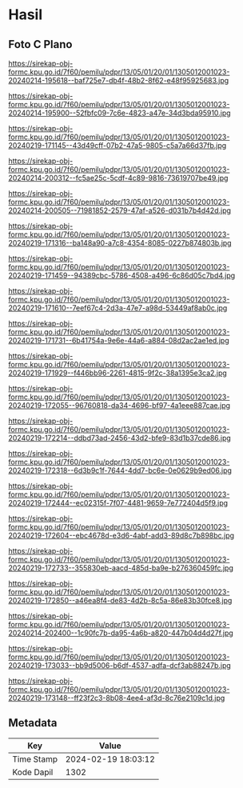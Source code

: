 # Hasil

## Foto C Plano

https://sirekap-obj-formc.kpu.go.id/7f60/pemilu/pdpr/13/05/01/20/01/1305012001023-20240214-195618--baf725e7-db4f-48b2-8f62-e48f95925683.jpg

https://sirekap-obj-formc.kpu.go.id/7f60/pemilu/pdpr/13/05/01/20/01/1305012001023-20240214-195900--52fbfc09-7c6e-4823-a47e-34d3bda95910.jpg

https://sirekap-obj-formc.kpu.go.id/7f60/pemilu/pdpr/13/05/01/20/01/1305012001023-20240219-171145--43d49cff-07b2-47a5-9805-c5a7a66d37fb.jpg

https://sirekap-obj-formc.kpu.go.id/7f60/pemilu/pdpr/13/05/01/20/01/1305012001023-20240214-200312--fc5ae25c-5cdf-4c89-9816-73619707be49.jpg

https://sirekap-obj-formc.kpu.go.id/7f60/pemilu/pdpr/13/05/01/20/01/1305012001023-20240214-200505--71981852-2579-47af-a526-d031b7b4d42d.jpg

https://sirekap-obj-formc.kpu.go.id/7f60/pemilu/pdpr/13/05/01/20/01/1305012001023-20240219-171316--ba148a90-a7c8-4354-8085-0227b874803b.jpg

https://sirekap-obj-formc.kpu.go.id/7f60/pemilu/pdpr/13/05/01/20/01/1305012001023-20240219-171459--94389cbc-5786-4508-a496-6c86d05c7bd4.jpg

https://sirekap-obj-formc.kpu.go.id/7f60/pemilu/pdpr/13/05/01/20/01/1305012001023-20240219-171610--7eef67c4-2d3a-47e7-a98d-53449af8ab0c.jpg

https://sirekap-obj-formc.kpu.go.id/7f60/pemilu/pdpr/13/05/01/20/01/1305012001023-20240219-171731--6b41754a-9e6e-44a6-a884-08d2ac2ae1ed.jpg

https://sirekap-obj-formc.kpu.go.id/7f60/pemilu/pdpr/13/05/01/20/01/1305012001023-20240219-171929--f446bb96-2261-4815-9f2c-38a1395e3ca2.jpg

https://sirekap-obj-formc.kpu.go.id/7f60/pemilu/pdpr/13/05/01/20/01/1305012001023-20240219-172055--96760818-da34-4696-bf97-4a1eee887cae.jpg

https://sirekap-obj-formc.kpu.go.id/7f60/pemilu/pdpr/13/05/01/20/01/1305012001023-20240219-172214--ddbd73ad-2456-43d2-bfe9-83d1b37cde86.jpg

https://sirekap-obj-formc.kpu.go.id/7f60/pemilu/pdpr/13/05/01/20/01/1305012001023-20240219-172318--6d3b9c1f-7644-4dd7-bc6e-0e0629b9ed06.jpg

https://sirekap-obj-formc.kpu.go.id/7f60/pemilu/pdpr/13/05/01/20/01/1305012001023-20240219-172444--ec02315f-7f07-4481-9659-7e772404d5f9.jpg

https://sirekap-obj-formc.kpu.go.id/7f60/pemilu/pdpr/13/05/01/20/01/1305012001023-20240219-172604--ebc4678d-e3d6-4abf-add3-89d8c7b898bc.jpg

https://sirekap-obj-formc.kpu.go.id/7f60/pemilu/pdpr/13/05/01/20/01/1305012001023-20240219-172733--355830eb-aacd-485d-ba9e-b276360459fc.jpg

https://sirekap-obj-formc.kpu.go.id/7f60/pemilu/pdpr/13/05/01/20/01/1305012001023-20240219-172850--a46ea8f4-de83-4d2b-8c5a-86e83b30fce8.jpg

https://sirekap-obj-formc.kpu.go.id/7f60/pemilu/pdpr/13/05/01/20/01/1305012001023-20240214-202400--1c90fc7b-da95-4a6b-a820-447b04d4d27f.jpg

https://sirekap-obj-formc.kpu.go.id/7f60/pemilu/pdpr/13/05/01/20/01/1305012001023-20240219-173033--bb9d5006-b6df-4537-adfa-dcf3ab88247b.jpg

https://sirekap-obj-formc.kpu.go.id/7f60/pemilu/pdpr/13/05/01/20/01/1305012001023-20240219-173148--ff23f2c3-8b08-4ee4-af3d-8c76e2109c1d.jpg


## Metadata

| Key        | Value               |
| ---------- | ------------------- |
| Time Stamp | 2024-02-19 18:03:12 |
| Kode Dapil | 1302                |



